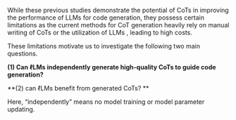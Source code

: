 While these previous studies demonstrate the potential of CoTs in improving the performance of LLMs for code generation, they possess certain limitations as the current methods for CoT generation heavily rely on manual writing of CoTs or the utilization of LLMs , leading to high costs. 

These limitations motivate us to investigate the following two main questions. 

**(1) Can ℓLMs independently generate high-quality CoTs to guide code generation?**

**(2) can ℓLMs benefit from generated CoTs? **

Here, “independently” means no model training or model parameter updating.

